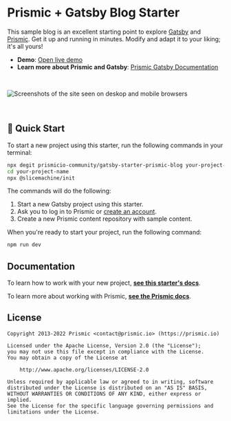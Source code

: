 # Prismic + Gatsby Blog Starter

This sample blog is an excellent starting point to explore [Gatsby][gatsby] and [Prismic][prismic]. Get it up and running in minutes. Modify and adapt it to your liking; it's all yours!

- **Demo**: [Open live demo][live-demo]
- **Learn more about Prismic and Gatsby**: [Prismic Gatsby Documentation][prismic-docs]

&nbsp;

<img src="https://user-images.githubusercontent.com/8601064/163122284-5b80a81e-a4fd-482e-9bd5-99b22f61175f.png" alt="Screenshots of the site seen on deskop and mobile browsers" />

&nbsp;

## 🚀 Quick Start

To start a new project using this starter, run the following commands in your terminal:

```sh
npx degit prismicio-community/gatsby-starter-prismic-blog your-project-name
cd your-project-name
npx @slicemachine/init
```

The commands will do the following:

1. Start a new Gatsby project using this starter.
2. Ask you to log in to Prismic or [create an account][prismic-sign-up].
3. Create a new Prismic content repository with sample content.

When you're ready to start your project, run the following command:

```sh
npm run dev
```

## Documentation

To learn how to work with your new project, [**see this starter's docs**][starter-docs].

To learn more about working with Prismic, [**see the Prismic docs**][prismic-docs].

## License

```
Copyright 2013-2022 Prismic <contact@prismic.io> (https://prismic.io)

Licensed under the Apache License, Version 2.0 (the "License");
you may not use this file except in compliance with the License.
You may obtain a copy of the License at

    http://www.apache.org/licenses/LICENSE-2.0

Unless required by applicable law or agreed to in writing, software
distributed under the License is distributed on an "AS IS" BASIS,
WITHOUT WARRANTIES OR CONDITIONS OF ANY KIND, either express or implied.
See the License for the specific language governing permissions and
limitations under the License.
```

[prismic]: https://prismic.io/
[prismic-docs]: https://prismic.io/docs/technologies/gatsby
[prismic-sign-up]: https://prismic.io/dashboard/signup
[starter-docs]: ./docs/README.md
[gatsby]: https://gatsby.org/
[live-demo]: https://gatsby-starter-prismic-blog.vercel.app/

